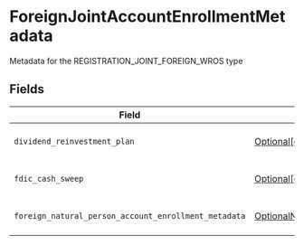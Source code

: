 # ForeignJointAccountEnrollmentMetadata

Metadata for the REGISTRATION_JOINT_FOREIGN_WROS type


## Fields

| Field                                                                                                                                                                                              | Type                                                                                                                                                                                               | Required                                                                                                                                                                                           | Description                                                                                                                                                                                        | Example                                                                                                                                                                                            |
| -------------------------------------------------------------------------------------------------------------------------------------------------------------------------------------------------- | -------------------------------------------------------------------------------------------------------------------------------------------------------------------------------------------------- | -------------------------------------------------------------------------------------------------------------------------------------------------------------------------------------------------- | -------------------------------------------------------------------------------------------------------------------------------------------------------------------------------------------------- | -------------------------------------------------------------------------------------------------------------------------------------------------------------------------------------------------- |
| `dividend_reinvestment_plan`                                                                                                                                                                       | [Optional[components.EnrollmentForeignJointAccountEnrollmentMetadataDividendReinvestmentPlan]](../../models/components/enrollmentforeignjointaccountenrollmentmetadatadividendreinvestmentplan.md) | :heavy_minus_sign:                                                                                                                                                                                 | Option to auto-enroll in Dividend Reinvestment; defaults to DIVIDEND_REINVESTMENT_ENROLL                                                                                                           | DIVIDEND_REINVESTMENT_ENROLL                                                                                                                                                                       |
| `fdic_cash_sweep`                                                                                                                                                                                  | [Optional[components.EnrollmentForeignJointAccountEnrollmentMetadataFdicCashSweep]](../../models/components/enrollmentforeignjointaccountenrollmentmetadatafdiccashsweep.md)                       | :heavy_minus_sign:                                                                                                                                                                                 | Option to auto-enroll in FDIC cash sweep; defaults to FDIC_CASH_SWEEP_ENROLL                                                                                                                       | FDIC_CASH_SWEEP_ENROLL                                                                                                                                                                             |
| `foreign_natural_person_account_enrollment_metadata`                                                                                                                                               | [OptionalNullable[components.EnrollmentForeignNaturalPersonAccountEnrollmentMetadata]](../../models/components/enrollmentforeignnaturalpersonaccountenrollmentmetadata.md)                         | :heavy_minus_sign:                                                                                                                                                                                 | Enrollment metadata for Accounts that have a foreign Legal Natural Person owner.                                                                                                                   |                                                                                                                                                                                                    |